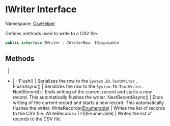 # IWriter Interface

Namespace: [CsvHelper](/api/CsvHelper)

Defines methods used to write to a CSV file.

```cs
public interface IWriter : IWriterRow, IDisposable
```

## Methods
&nbsp; | &nbsp;
- | -
Flush() | Serializes the row to the ``System.IO.TextWriter`` .
FlushAsync() | Serializes the row to the ``System.IO.TextWriter`` .
NextRecord() | Ends writing of the current record and starts a new record. This automatically flushes the writer.
NextRecordAsync() | Ends writing of the current record and starts a new record. This automatically flushes the writer.
WriteRecords([IEnumerable](https://docs.microsoft.com/en-us/dotnet/api/system.collections.ienumerable)) | Writes the list of records to the CSV file.
WriteRecords&lt;T&gt;([IEnumerable<T>) | Writes the list of records to the CSV file.
